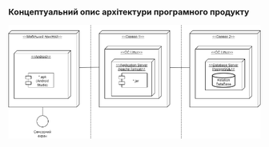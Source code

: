 ### Концептуальний опис архітектури програмного продукту
![](./SoftwareArchitectConcept.drawio.png)
